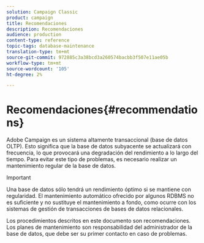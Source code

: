 ```yaml
---
solution: Campaign Classic
product: campaign
title: Recomendaciones
description: Recomendaciones
audience: production
content-type: reference
topic-tags: database-maintenance
translation-type: tm+mt
source-git-commit: 972885c3a38bcd3a260574bacbb3f507e11ae05b
workflow-type: tm+mt
source-wordcount: '105'
ht-degree: 2%

---
```



# Recomendaciones{#recommendations}

Adobe Campaign es un sistema altamente transaccional (base de datos OLTP). Esto significa que la base de datos subyacente se actualizará con frecuencia, lo que provocará una degradación del rendimiento a lo largo del tiempo. Para evitar este tipo de problemas, es necesario realizar un mantenimiento regular de la base de datos.

>[!IMPORTANT]
>
>Una base de datos sólo tendrá un rendimiento óptimo si se mantiene con regularidad. El mantenimiento automático ofrecido por algunos RDBMS no es suficiente y no sustituye el mantenimiento a fondo, como ocurre con los sistemas de gestión de transacciones de bases de datos relacionales.
>  
>Los procedimientos descritos en este documento son recomendaciones. Los planes de mantenimiento son responsabilidad del administrador de la base de datos, que debe ser su primer contacto en caso de problemas.
